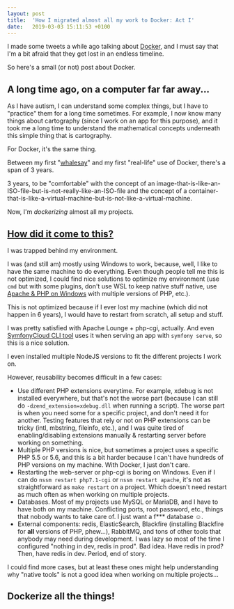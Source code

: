 ```yaml
---
layout: post
title:  'How I migrated almost all my work to Docker: Act I'
date:   2019-03-03 15:11:53 +0100
---
```


I made some tweets a while ago talking about [Docker](https://www.docker.com/), and I must say that I'm a bit afraid
that they get lost in an endless timeline.

So here's a small (or not) post about Docker.

## A long time ago, on a computer far far away...

As I have autism, I can understand some complex things, but I have to "practice" them for a long time sometimes. For
example, I now know many things about cartography (since I work on an app for this purpose), and it took me a long time
to understand the mathematical concepts underneath this simple thing that is cartography.

For Docker, it's the same thing.

Between my first "[whalesay](https://docs.docker.com/get-started/)" and my first "real-life" use of Docker, there's a
span of 3 years.

3 years, to be "comfortable" with the concept of an image-that-is-like-an-ISO-file-but-is-not-really-like-an-ISO-file 
and the concept of a container-that-is-like-a-virtual-machine-but-is-not-like-a-virtual-machine. 

Now, I'm _dockerizing_ almost all my projects.

## [How did it come to this?](https://open.spotify.com/track/0UMROwhQyAbWWLSnBH0e1L?si=gaj5R4H3TvWCWgIdngNZpQ) 

I was trapped behind my environment.

I was (and still am) mostly using Windows to work, because, well, I like to have the same machine to do everything. Even
though people tell me this is not optimized, I could find nice solutions to optimize my environment (use `cmd` but with
some plugins, don't use WSL to keep native stuff native, use [Apache & PHP on Windows](/2017/11/11/apache-and-php-fpm-in-windows.html)
with multiple versions of PHP, etc.).

This is not optimized because if I ever lost my machine (which did not happen in 6 years), I would have to restart from
scratch, all setup and stuff.

I was pretty satisfied with Apache Lounge + php-cgi, actually. And even [SymfonyCloud CLI tool](https://symfony.com/cloud/)
uses it when serving an app with `symfony serve`, so this is a nice solution.

I even installed multiple NodeJS versions to fit the different projects I work on.

However, reusability becomes difficult in a few cases:

* Use different PHP extensions everytime. For example, xdebug is not installed everywhere, but that's not the worse part
(because I can still do `-dzend_extension=xdebug.dll` when running a script). The worse part is when you need some for a
specific project, and don't need it for another.
Testing features that rely or not on PHP extensions can be tricky (intl, mbstring, fileinfo, etc.), and I was quite tired
of enabling/disabling extensions manually & restarting server before working on something.
* Multiple PHP versions is nice, but sometimes a project uses a specific PHP 5.5 or 5.6, and this is a bit harder because
I can't have hundreds of PHP versions on my machine. With Docker, I just don't care.
* Restarting the web-server or php-cgi is boring on Windows. Even if I can do `nssm restart php7.1-cgi` or 
`nssm restart apache`, it's not as straightforward as `make restart` on a project. Which doesn't need restart as much
often as when working on multiple projects.
* Databases. Most of my projects use MySQL or MariaDB, and I have to have both on my machine. Conflicting ports, root
password, etc., things that nobody wants to take care of. I just want a f*** database ☺.
* External components: redis, ElasticSearch, Blackfire (installing Blackfire for **all** versions of PHP, phew…), RabbitMQ,
and tons of other tools that anybody may need during development. I was lazy so most of the time I configured "nothing in 
dev, redis in prod". Bad idea. Have redis in prod? Then, have redis in dev. Period, end of story.

I could find more cases, but at least these ones might help understanding why "native tools" is not a good idea when
working on multiple projects…

## Dockerize all the things!
